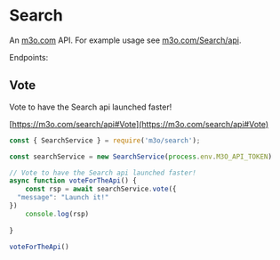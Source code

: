 # Search

An [m3o.com](https://m3o.com) API. For example usage see [m3o.com/Search/api](https://m3o.com/Search/api).

Endpoints:

## Vote

Vote to have the Search api launched faster!


[https://m3o.com/search/api#Vote](https://m3o.com/search/api#Vote)

```js
const { SearchService } = require('m3o/search');

const searchService = new SearchService(process.env.M3O_API_TOKEN)

// Vote to have the Search api launched faster!
async function voteForTheApi() {
	const rsp = await searchService.vote({
  "message": "Launch it!"
})
	console.log(rsp)
	
}

voteForTheApi()
```
